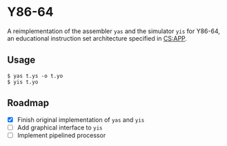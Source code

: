# Y86-64

A reimplementation of the assembler `yas` and the simulator `yis` for Y86-64,
an educational instruction set architecture specified in
[CS:APP](http://csapp.cs.cmu.edu/).

## Usage

```
$ yas t.ys -o t.yo
$ yis t.yo
```

## Roadmap

- [x] Finish original implementation of `yas` and `yis`
- [ ] Add graphical interface to `yis`
- [ ] Implement pipelined processor
